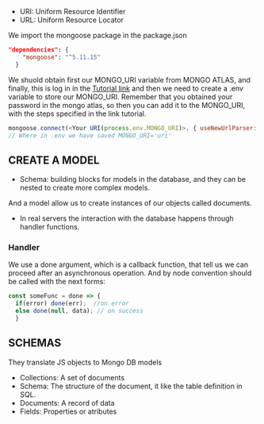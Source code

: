 - URI: Uniform Resource Identifier
- URL: Uniform Resource Locator

We import the mongoose package in the package.json

```json
"dependencies": {
    "mongoose": "^5.11.15"
  }
```

We shuold obtain first our MONGO_URI variable from MONGO ATLAS, and finally, this
is log in in the [Tutorial link](https://www.freecodecamp.org/news/get-started-with-mongodb-atlas/)
and then we need to create a .env variable to store our MONGO_URI. Remember that you obtained
your password in the mongo atlas, so then you can add it to the MONGO_URI, with the steps
specified in the link tutorial.

```js
mongoose.connect(<Your URI(process.env.MONGO_URI)>, { useNewUrlParser: true, useUnifiedTopology: true });
// Where in .env we have saved MONGO_URI='uri'
```

## CREATE A MODEL

- Schema: building blocks for models in the database, and they can be nested to create
  more complex models.

And a model allow us to create instances of our objects called documents. 

- In real servers the interaction with the database happens through handler functions.

### Handler

We use a done argument, which is a callback function, that tell us we can proceed after
an asynchronous operation. And by node convention should be called with the next forms:
```js
const someFunc = done => { 
  if(error) done(err);  //on error
  else done(null, data); // on success
  }
```

## SCHEMAS

They translate JS objects to Mongo DB models
- Collections: A set of documents
- Schema: The structure of the document, it like the table definition in SQL.
- Documents: A record of data
- Fields: Properties or atributes
